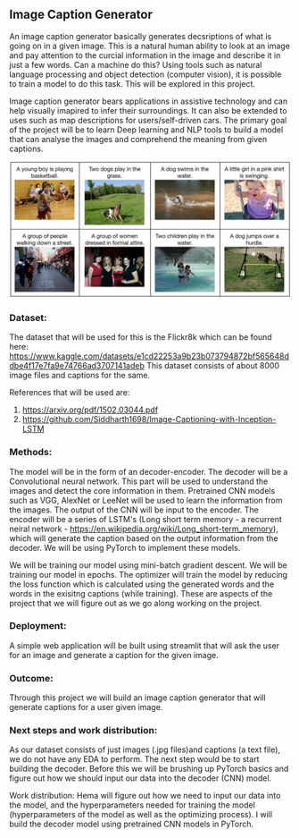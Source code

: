 ## Image Caption Generator

An image caption generator basically generates decsriptions of what is going on in a given image. This is a natural human ability to look at an image and pay attention to the curcial information in the image and describe it in just a few words. Can a machine do this? Using tools such as natural language processing and object detection (computer vision), it is possible to train a model to do this task. This will be explored in this project. 

Image caption generator bears applications in assistive technology and can help visually imapired to infer their surroundings. 
It can also be extended to uses such as map descriptions for users/self-driven cars. 
The primary goal of the project will be to learn Deep learning and NLP tools to build a model that can analyse the images and comprehend the meaning from given captions.

<img src="draftproposalimage.jpg" width="800"/>

### Dataset:

The dataset that will be used for this is the Flickr8k which can be found here:
https://www.kaggle.com/datasets/e1cd22253a9b23b073794872bf565648ddbe4f17e7fa9e74766ad3707141adeb
This dataset consists of about 8000 image files and captions for the same. 

References that will be used are:
1. https://arxiv.org/pdf/1502.03044.pdf
2. https://github.com/Siddharth1698/Image-Captioning-with-Inception-LSTM

### Methods:

The model will be in the form of an decoder-encoder. The decoder will be a Convolutional neural network. This part will be used to understand the images and detect the core information in them. Pretrained CNN models such as VGG, AlexNet or LeeNet will be used to learn the information from the images. The output of the CNN will be input to the encoder. The encoder will be a series of LSTM's (Long short term memory - a recurrent neiral network - https://en.wikipedia.org/wiki/Long_short-term_memory), which will generate the caption based on the output information from the decoder. We will be using PyTorch to implement these models. 

We will be training our model using mini-batch gradient descent. We will be training our model in epochs. The optimizer will train the model by reducing the loss function which is calculated using the generated words and the words in the exisitng captions (while training). These are aspects of the project that we will figure out as we go along working on the project.


### Deployment:

A simple web application will be built using streamlit that will ask the user for an image and generate a caption for the given image. 

### Outcome:

Through this project we will build an image caption generator that will generate captions for a user given image. 

### Next steps and work distribution:

As our dataset consists of just images (.jpg files)and captions (a text file), we do not have any EDA to perform. The next step would be to start building the decoder. Before this we will be brushing up PyTorch basics and figure out how we should input our data into the decoder (CNN) model.

Work distribution: Hema will figure out how we need to input our data into the model, and the hyperparameters needed for training the model (hyperparameters of the model as well as the optimizing process). I will build the decoder model using pretrained CNN models in PyTorch. 





